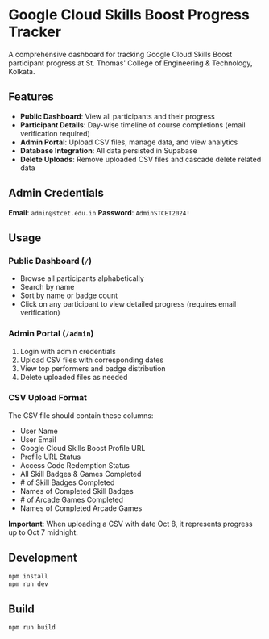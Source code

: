 # Google Cloud Skills Boost Progress Tracker

A comprehensive dashboard for tracking Google Cloud Skills Boost participant progress at St. Thomas' College of Engineering & Technology, Kolkata.

## Features

- **Public Dashboard**: View all participants and their progress
- **Participant Details**: Day-wise timeline of course completions (email verification required)
- **Admin Portal**: Upload CSV files, manage data, and view analytics
- **Database Integration**: All data persisted in Supabase
- **Delete Uploads**: Remove uploaded CSV files and cascade delete related data

## Admin Credentials

**Email**: `admin@stcet.edu.in`
**Password**: `AdminSTCET2024!`

## Usage

### Public Dashboard (`/`)
- Browse all participants alphabetically
- Search by name
- Sort by name or badge count
- Click on any participant to view detailed progress (requires email verification)

### Admin Portal (`/admin`)
1. Login with admin credentials
2. Upload CSV files with corresponding dates
3. View top performers and badge distribution
4. Delete uploaded files as needed

### CSV Upload Format
The CSV file should contain these columns:
- User Name
- User Email
- Google Cloud Skills Boost Profile URL
- Profile URL Status
- Access Code Redemption Status
- All Skill Badges & Games Completed
- \# of Skill Badges Completed
- Names of Completed Skill Badges
- \# of Arcade Games Completed
- Names of Completed Arcade Games

**Important**: When uploading a CSV with date Oct 8, it represents progress up to Oct 7 midnight.

## Development

```bash
npm install
npm run dev
```

## Build

```bash
npm run build
```

